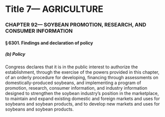 
# Title 7— AGRICULTURE
### CHAPTER 92— SOYBEAN PROMOTION, RESEARCH, AND CONSUMER INFORMATION
#### § 6301. Findings and declaration of policy
##### (b) Policy

Congress declares that it is in the public interest to authorize the establishment, through the exercise of the powers provided in this chapter, of an orderly procedure for developing, financing through assessments on domestically-produced soybeans, and implementing a program of promotion, research, consumer information, and industry information designed to strengthen the soybean industry’s position in the marketplace, to maintain and expand existing domestic and foreign markets and uses for soybeans and soybean products, and to develop new markets and uses for soybeans and soybean products.
